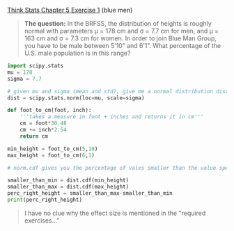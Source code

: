 [Think Stats Chapter 5 Exercise 1](http://greenteapress.com/thinkstats2/html/thinkstats2006.html#toc50) (blue men)

>**The question:** In the BRFSS, the distribution of heights is roughly normal with parameters µ = 178 cm and σ = 7.7 cm for men, and µ = 163 cm and σ = 7.3 cm for women. In order to join Blue Man Group, you have to be male between 5’10” and 6’1”. What percentage of the U.S. male population is in this range?

```python
import scipy.stats
mu = 178
sigma = 7.7

# given mu and sigma (mean and std), give me a normal distribution dist
dist = scipy.stats.norm(loc=mu, scale=sigma)

def foot_to_cm(foot, inch):
    '''takes a measure in foot + inches and returns it in cm'''
    cm = foot*30.48
    cm += inch*2.54
    return cm

min_height = foot_to_cm(5,10)
max_height = foot_to_cm(6,1)

# norm.cdf gives you the percentage of vales smaller than the value specified in the argument

smaller_than_min = dist.cdf(min_height)
smaller_than_max = dist.cdf(max_height)
perc_right_height = smaller_than_max-smaller_than_min
print(perc_right_height)
```
>I have no clue why the effect size is mentioned in the "required exercises..."
